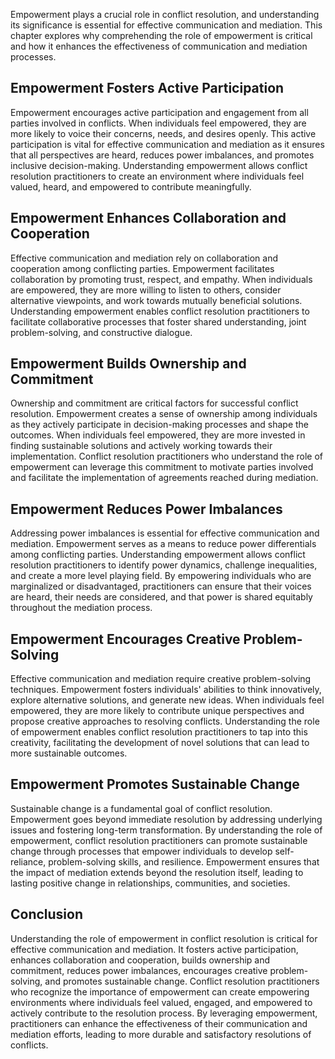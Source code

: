 
Empowerment plays a crucial role in conflict resolution, and understanding its significance is essential for effective communication and mediation. This chapter explores why comprehending the role of empowerment is critical and how it enhances the effectiveness of communication and mediation processes.

Empowerment Fosters Active Participation
----------------------------------------

Empowerment encourages active participation and engagement from all parties involved in conflicts. When individuals feel empowered, they are more likely to voice their concerns, needs, and desires openly. This active participation is vital for effective communication and mediation as it ensures that all perspectives are heard, reduces power imbalances, and promotes inclusive decision-making. Understanding empowerment allows conflict resolution practitioners to create an environment where individuals feel valued, heard, and empowered to contribute meaningfully.

Empowerment Enhances Collaboration and Cooperation
--------------------------------------------------

Effective communication and mediation rely on collaboration and cooperation among conflicting parties. Empowerment facilitates collaboration by promoting trust, respect, and empathy. When individuals are empowered, they are more willing to listen to others, consider alternative viewpoints, and work towards mutually beneficial solutions. Understanding empowerment enables conflict resolution practitioners to facilitate collaborative processes that foster shared understanding, joint problem-solving, and constructive dialogue.

Empowerment Builds Ownership and Commitment
-------------------------------------------

Ownership and commitment are critical factors for successful conflict resolution. Empowerment creates a sense of ownership among individuals as they actively participate in decision-making processes and shape the outcomes. When individuals feel empowered, they are more invested in finding sustainable solutions and actively working towards their implementation. Conflict resolution practitioners who understand the role of empowerment can leverage this commitment to motivate parties involved and facilitate the implementation of agreements reached during mediation.

Empowerment Reduces Power Imbalances
------------------------------------

Addressing power imbalances is essential for effective communication and mediation. Empowerment serves as a means to reduce power differentials among conflicting parties. Understanding empowerment allows conflict resolution practitioners to identify power dynamics, challenge inequalities, and create a more level playing field. By empowering individuals who are marginalized or disadvantaged, practitioners can ensure that their voices are heard, their needs are considered, and that power is shared equitably throughout the mediation process.

Empowerment Encourages Creative Problem-Solving
-----------------------------------------------

Effective communication and mediation require creative problem-solving techniques. Empowerment fosters individuals' abilities to think innovatively, explore alternative solutions, and generate new ideas. When individuals feel empowered, they are more likely to contribute unique perspectives and propose creative approaches to resolving conflicts. Understanding the role of empowerment enables conflict resolution practitioners to tap into this creativity, facilitating the development of novel solutions that can lead to more sustainable outcomes.

Empowerment Promotes Sustainable Change
---------------------------------------

Sustainable change is a fundamental goal of conflict resolution. Empowerment goes beyond immediate resolution by addressing underlying issues and fostering long-term transformation. By understanding the role of empowerment, conflict resolution practitioners can promote sustainable change through processes that empower individuals to develop self-reliance, problem-solving skills, and resilience. Empowerment ensures that the impact of mediation extends beyond the resolution itself, leading to lasting positive change in relationships, communities, and societies.

Conclusion
----------

Understanding the role of empowerment in conflict resolution is critical for effective communication and mediation. It fosters active participation, enhances collaboration and cooperation, builds ownership and commitment, reduces power imbalances, encourages creative problem-solving, and promotes sustainable change. Conflict resolution practitioners who recognize the importance of empowerment can create empowering environments where individuals feel valued, engaged, and empowered to actively contribute to the resolution process. By leveraging empowerment, practitioners can enhance the effectiveness of their communication and mediation efforts, leading to more durable and satisfactory resolutions of conflicts.
